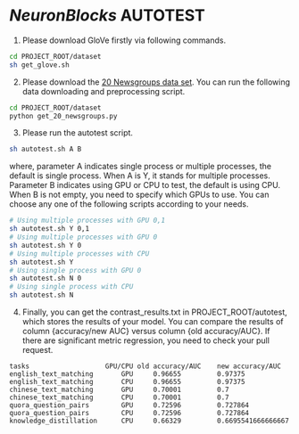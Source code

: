 # ***NeuronBlocks*** AUTOTEST

1. Please download GloVe firstly via following commands.
```bash
cd PROJECT_ROOT/dataset
sh get_glove.sh
```
2. Please download the [20 Newsgroups data set](http://qwone.com/~jason/20Newsgroups/). You can run the following data downloading and preprocessing script.
```bash
cd PROJECT_ROOT/dataset
python get_20_newsgroups.py
```
3. Please run the autotest script.
```bash
sh autotest.sh A B
```
where, parameter A indicates single process or multiple processes, the default is single process. When A is Y, it stands for multiple processes. 
Parameter B indicates using GPU or CPU to test, the default is using CPU. When B is not empty, you need to specify which GPUs to use.
You can choose any one of the following scripts according to your needs.
```bash
# Using multiple processes with GPU 0,1
sh autotest.sh Y 0,1
# Using multiple processes with GPU 0
sh autotest.sh Y 0
# Using multiple processes with CPU
sh autotest.sh Y
# Using single process with GPU 0
sh autotest.sh N 0
# Using single process with CPU
sh autotest.sh N
```
4. Finally, you can get the contrast_results.txt in PROJECT_ROOT/autotest, which stores the results of your model.
You can compare the results of column {accuracy/new AUC} versus column {old accuracy/AUC}. If there are significant metric regression, you need to check your pull request. 

```
tasks                   GPU/CPU old accuracy/AUC    new accuracy/AUC 
english_text_matching       GPU     0.96655         0.97375
english_text_matching       CPU     0.96655         0.97375
chinese_text_matching       GPU     0.70001         0.7 
chinese_text_matching       CPU     0.70001         0.7 
quora_question_pairs        GPU     0.72596         0.727864
quora_question_pairs        CPU     0.72596         0.727864
knowledge_distillation      CPU     0.66329         0.6695541666666667
```
